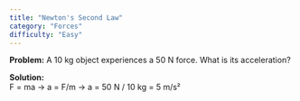 ```yaml
---
title: "Newton's Second Law"
category: "Forces"
difficulty: "Easy"
---
```


**Problem:** A 10 kg object experiences a 50 N force. What is its acceleration?

**Solution:**  
F = ma → a = F/m → a = 50 N / 10 kg = 5 m/s²
